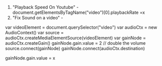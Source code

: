 1. "Playback Speed On Youtube" -  
  document.getElementsByTagName("video")[0].playbackRate =x
2. "Fix Sound on a video" - 

var videoElement = document.querySelector("video")
var audioCtx = new AudioContext()
var source = audioCtx.createMediaElementSource(videoElement)
var gainNode = audioCtx.createGain()
gainNode.gain.value = 2 // double the volume
source.connect(gainNode)
gainNode.connect(audioCtx.destination)

gainNode.gain.value = x
